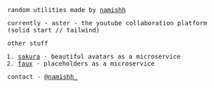 <samp>
  
  random utilities made by [namishh](https://github.com/namishh)
  
  currently - aster - the youtube collaboration platform (solid start // tailwind)

  
  other stuff
  1. [sakura](https://github.com/floraorg/sakura) - beautiful avatars as a microservice
  2. [faux](https://github.com/floraorg/faux) - placeholders as a microservice 

  contact - [@namishh_](https://x.com/namishh_)
</samp>

